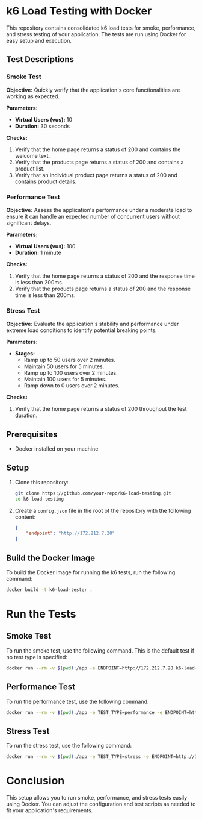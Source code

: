 # k6 Load Testing with Docker

This repository contains consolidated k6 load tests for smoke, performance, and stress testing of your application. The tests are run using Docker for easy setup and execution.

## Test Descriptions

### Smoke Test

**Objective:** Quickly verify that the application's core functionalities are working as expected.

**Parameters:**
- **Virtual Users (vus):** 10
- **Duration:** 30 seconds

**Checks:**
1. Verify that the home page returns a status of 200 and contains the welcome text.
2. Verify that the products page returns a status of 200 and contains a product list.
3. Verify that an individual product page returns a status of 200 and contains product details.

### Performance Test

**Objective:** Assess the application's performance under a moderate load to ensure it can handle an expected number of concurrent users without significant delays.

**Parameters:**
- **Virtual Users (vus):** 100
- **Duration:** 1 minute

**Checks:**
1. Verify that the home page returns a status of 200 and the response time is less than 200ms.
2. Verify that the products page returns a status of 200 and the response time is less than 200ms.

### Stress Test

**Objective:** Evaluate the application's stability and performance under extreme load conditions to identify potential breaking points.

**Parameters:**
- **Stages:**
  - Ramp up to 50 users over 2 minutes.
  - Maintain 50 users for 5 minutes.
  - Ramp up to 100 users over 2 minutes.
  - Maintain 100 users for 5 minutes.
  - Ramp down to 0 users over 2 minutes.

**Checks:**
1. Verify that the home page returns a status of 200 throughout the test duration.

## Prerequisites

- Docker installed on your machine

## Setup

1. Clone this repository:
    ```sh
    git clone https://github.com/your-repo/k6-load-testing.git
    cd k6-load-testing
    ```

2. Create a `config.json` file in the root of the repository with the following content:
    ```json
    {
        "endpoint": "http://172.212.7.28"
    }
    ```

## Build the Docker Image

To build the Docker image for running the k6 tests, run the following command:

```sh
docker build -t k6-load-tester .
```

# Run the Tests

## Smoke Test

To run the smoke test, use the following command. This is the default test if no test type is specified:

```sh
docker run --rm -v $(pwd):/app -e ENDPOINT=http://172.212.7.28 k6-load-tester
```

## Performance Test
To run the performance test, use the following command:

```sh
docker run --rm -v $(pwd):/app -e TEST_TYPE=performance -e ENDPOINT=http://172.212.7.28 k6-load-tester
```

## Stress Test
To run the stress test, use the following command:

```sh
docker run --rm -v $(pwd):/app -e TEST_TYPE=stress -e ENDPOINT=http://172.212.7.28 k6-load-tester
```

# Conclusion
This setup allows you to run smoke, performance, and stress tests easily using Docker. You can adjust the configuration and test scripts as needed to fit your application's requirements.